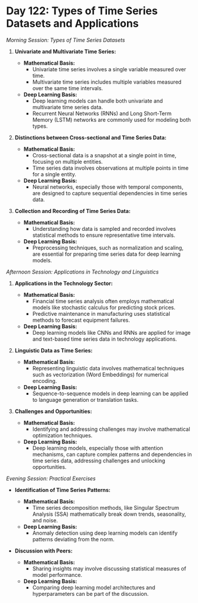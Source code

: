 

# **Day 122: Types of Time Series Datasets and Applications**

*Morning Session: Types of Time Series Datasets*

1. **Univariate and Multivariate Time Series:**
   - **Mathematical Basis:**
     - Univariate time series involves a single variable measured over time.
     - Multivariate time series includes multiple variables measured over the same time intervals.
   - **Deep Learning Basis:**
     - Deep learning models can handle both univariate and multivariate time series data.
     - Recurrent Neural Networks (RNNs) and Long Short-Term Memory (LSTM) networks are commonly used for modeling both types.

2. **Distinctions between Cross-sectional and Time Series Data:**
   - **Mathematical Basis:**
     - Cross-sectional data is a snapshot at a single point in time, focusing on multiple entities.
     - Time series data involves observations at multiple points in time for a single entity.
   - **Deep Learning Basis:**
     - Neural networks, especially those with temporal components, are designed to capture sequential dependencies in time series data.

3. **Collection and Recording of Time Series Data:**
   - **Mathematical Basis:**
     - Understanding how data is sampled and recorded involves statistical methods to ensure representative time intervals.
   - **Deep Learning Basis:**
     - Preprocessing techniques, such as normalization and scaling, are essential for preparing time series data for deep learning models.

*Afternoon Session: Applications in Technology and Linguistics*

1. **Applications in the Technology Sector:**
   - **Mathematical Basis:**
     - Financial time series analysis often employs mathematical models like stochastic calculus for predicting stock prices.
     - Predictive maintenance in manufacturing uses statistical methods to forecast equipment failures.
   - **Deep Learning Basis:**
     - Deep learning models like CNNs and RNNs are applied for image and text-based time series data in technology applications.

2. **Linguistic Data as Time Series:**
   - **Mathematical Basis:**
     - Representing linguistic data involves mathematical techniques such as vectorization (Word Embeddings) for numerical encoding.
   - **Deep Learning Basis:**
     - Sequence-to-sequence models in deep learning can be applied to language generation or translation tasks.

3. **Challenges and Opportunities:**
   - **Mathematical Basis:**
     - Identifying and addressing challenges may involve mathematical optimization techniques.
   - **Deep Learning Basis:**
     - Deep learning models, especially those with attention mechanisms, can capture complex patterns and dependencies in time series data, addressing challenges and unlocking opportunities.

*Evening Session: Practical Exercises*

- **Identification of Time Series Patterns:**
  - **Mathematical Basis:**
    - Time series decomposition methods, like Singular Spectrum Analysis (SSA) mathematically break down trends, seasonality, and noise.
  - **Deep Learning Basis:**
    - Anomaly detection using deep learning models can identify patterns deviating from the norm.

- **Discussion with Peers:**
  - **Mathematical Basis:**
    - Sharing insights may involve discussing statistical measures of model performance.
  - **Deep Learning Basis:**
    - Comparing deep learning model architectures and hyperparameters can be part of the discussion.

